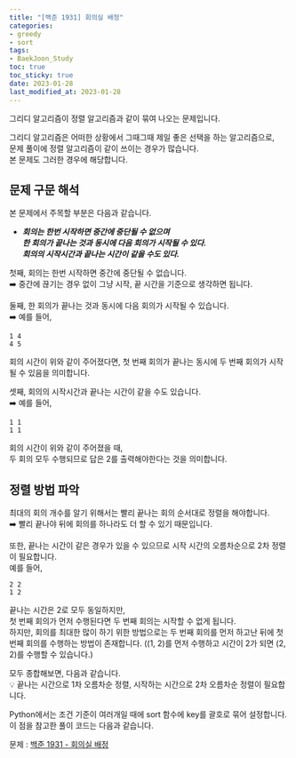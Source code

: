 ```yaml
---
title: "[백준 1931] 회의실 배정"
categories: 
- greedy
- sort
tags:
- BaekJoon_Study
toc: true
toc_sticky: true
date: 2023-01-28
last_modified_at: 2023-01-28
---
```


그리디 알고리즘이 정렬 알고리즘과 같이 묶여 나오는 문제입니다.  

그리디 알고리즘은 어떠한 상황에서 그때그때 제일 좋은 선택을 하는 알고리즘으로,  
문제 풀이에 정렬 알고리즘이 같이 쓰이는 경우가 많습니다.  
본 문제도 그러한 경우에 해당합니다.  

## 문제 구문 해석
본 문제에서 주목할 부분은 다음과 같습니다.  
- **_회의는 한번 시작하면 중간에 중단될 수 없으며_**  
**_한 회의가 끝나는 것과 동시에 다음 회의가 시작될 수 있다._**  
**_회의의 시작시간과 끝나는 시간이 같을 수도 있다._** 

첫째, 회의는 한번 시작하면 중간에 중단될 수 없습니다.    
:arrow_right: 중간에 끊기는 경우 없이 그냥 시작, 끝 시간을 기준으로 생각하면 됩니다. 

둘째, 한 회의가 끝나는 것과 동시에 다음 회의가 시작될 수 있습니다.  
:arrow_right: 예를 들어,  
```
1 4
4 5
```
회의 시간이 위와 같이 주어졌다면, 첫 번째 회의가 끝나는 동시에 두 번째 회의가 시작될 수 있음을 의미합니다.  

셋째, 회의의 시작시간과 끝나는 시간이 같을 수도 있습니다.  
:arrow_right: 예를 들어,  
```
1 1
1 1
```
회의 시간이 위와 같이 주어졌을 때,  
두 회의 모두 수행되므로 답은 2를 출력해야한다는 것을 의미합니다. 

## 정렬 방법 파악
최대의 회의 개수를 알기 위해서는 빨리 끝나는 회의 순서대로 정렬을 해야합니다.   
:arrow_right: 빨리 끝나야 뒤에 회의를 하나라도 더 할 수 있기 때문입니다.  

또한, 끝나는 시간이 같은 경우가 있을 수 있으므로 시작 시간의 오름차순으로 2차 정렬이 필요합니다.  
예를 들어,  
```
2 2
1 2
```
끝나는 시간은 2로 모두 동일하지만,  
첫 번째 회의가 먼저 수행된다면 두 번째 회의는 시작할 수 없게 됩니다.  
하지만, 회의를 최대한 많이 하기 위한 방법으로는 
두 번째 회의를 먼저 하고난 뒤에 첫 번째 회의를 수행하는 방법이 존재합니다. ((1, 2)를 먼저 수행하고 시간이 2가 되면 (2, 2)를 수행할 수 있습니다.)

모두 종합해보면, 다음과 같습니다.  
:bulb: 끝나는 시간으로 1차 오름차순 정렬, 시작하는 시간으로 2차 오름차순 정렬이 필요합니다.  

Python에서는 조건 기준이 여러개일 때에 sort 함수에 key를 괄호로 묶어 설정합니다.  
이 점을 참고한 풀이 코드는 다음과 같습니다.

문제 : [백준 1931 - 회의실 배정](https://www.acmicpc.net/problem/1931)

<script src="https://gist.github.com/Ryumaker/53172f49d4738bd047efd95fc06356d6.js"></script>


